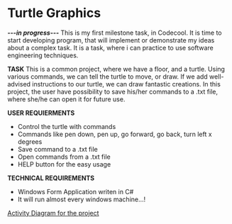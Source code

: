 # Turtle Graphics

***---in progress---***
This is my first milestone task, in Codecool. It is time to start developing program, that will implement or demonstrate my ideas about a complex task. It is a task, where i can practice to use software engineering techniques.

**TASK**
This is a common project, where we have a floor, and a turtle. Using various commands, we can tell the turtle to move, or draw. If we add well-advised instructions to our turtle, we can draw fantastic creations.
In this project, the user have possibility to save his/her commands to a .txt file, where she/he can open it for future use.
 
**USER REQUIERMENTS**
 - Control the turtle with commands
 - Commands like pen down, pen up, go forward, go back, turn left x degrees
 - Save command to a .txt file
 - Open commands from a .txt file
 - HELP button for the easy usage

**TECHNICAL REQUIREMENTS**
 - Windows Form Application writen in C#
 - It will run almost every windows machine...!


[Activity Diagram for the project](https://drive.google.com/file/d/0BwZEuispg21LZVRYMjhDcnh1WDg/view?usp=sharinghttps://drive.google.com/file/d/0BwZEuispg21LZVRYMjhDcnh1WDg/view?usp=sharing)

